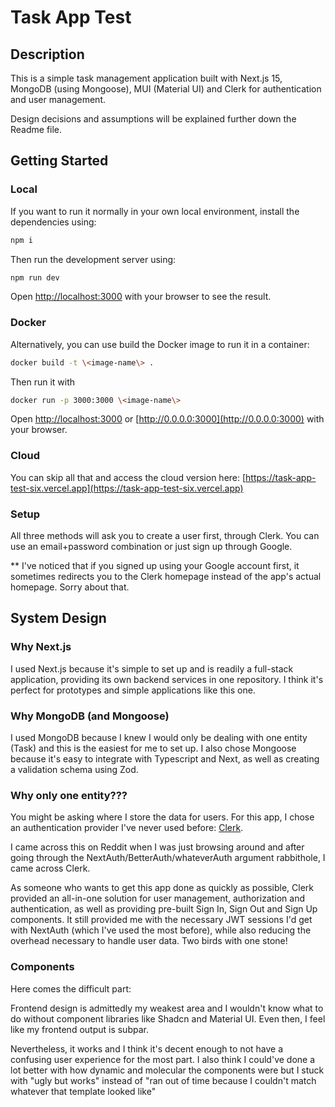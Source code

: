 # Task App Test

## Description

This is a simple task management application built with Next.js 15, MongoDB (using Mongoose), MUI (Material UI) and Clerk for authentication and user management.

Design decisions and assumptions will be explained further down the Readme file.

## Getting Started

### Local

If you want to run it normally in your own local environment, install the dependencies using:

```bash
npm i
```

Then run the development server using:

```bash
npm run dev
```

Open [http://localhost:3000](http://localhost:3000) with your browser to see the result.

### Docker

Alternatively, you can use build the Docker image to run it in a container:

```bash
docker build -t \<image-name\> .
```

Then run it with

```bash
docker run -p 3000:3000 \<image-name\>
```

Open [http://localhost:3000](http://localhost:3000) or [http://0.0.0.0:3000](http://0.0.0.0:3000) with your browser.

### Cloud

You can skip all that and access the cloud version here: [https://task-app-test-six.vercel.app](https://task-app-test-six.vercel.app)

### Setup

All three methods will ask you to create a user first, through Clerk. You can use an email+password combination or just sign up through Google.

\*\* I've noticed that if you signed up using your Google account first, it sometimes redirects you to the Clerk homepage instead of the app's actual homepage. Sorry about that.

## System Design

### Why Next.js

I used Next.js because it's simple to set up and is readily a full-stack application, providing its own backend services in one repository. I think it's perfect for prototypes and simple applications like this one.

### Why MongoDB (and Mongoose)

I used MongoDB because I knew I would only be dealing with one entity (Task) and this is the easiest for me to set up. I also chose Mongoose because it's easy to integrate with Typescript and Next, as well as creating a validation schema using Zod.

### Why only one entity???

You might be asking where I store the data for users. For this app, I chose an authentication provider I've never used before: [Clerk](https://clerk.com/).

I came across this on Reddit when I was just browsing around and after going through the NextAuth/BetterAuth/whateverAuth argument rabbithole, I came across Clerk.

As someone who wants to get this app done as quickly as possible, Clerk provided an all-in-one solution for user management, authorization and authentication, as well as providing pre-built Sign In, Sign Out and Sign Up components. It still provided me with the necessary JWT sessions I'd get with NextAuth (which I've used the most before), while also reducing the overhead necessary to handle user data. Two birds with one stone!

### Components

Here comes the difficult part:

Frontend design is admittedly my weakest area and I wouldn't know what to do without component libraries like Shadcn and Material UI. Even then, I feel like my frontend output is subpar.

Nevertheless, it works and I think it's decent enough to not have a confusing user experience for the most part. I also think I could've done a lot better with how dynamic and molecular the components were but I stuck with "ugly but works" instead of "ran out of time because I couldn't match whatever that template looked like"
